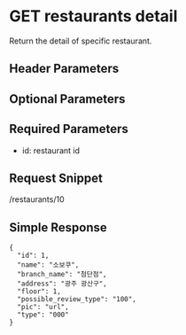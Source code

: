 # GET restaurants detail

Return the detail of specific restaurant. 


## Header Parameters


## Optional Parameters


## Required Parameters

- id: restaurant id

## Request Snippet

/restaurants/10


## Simple Response

```{.json}
{
  "id": 1,
  "name": "소보쿠",
  "branch_name": "첨단점",
  "address": "광주 광산구",
  "floor": 1,
  "possible_review_type": "100",
  "pic": "url",
  "type": "000"
}